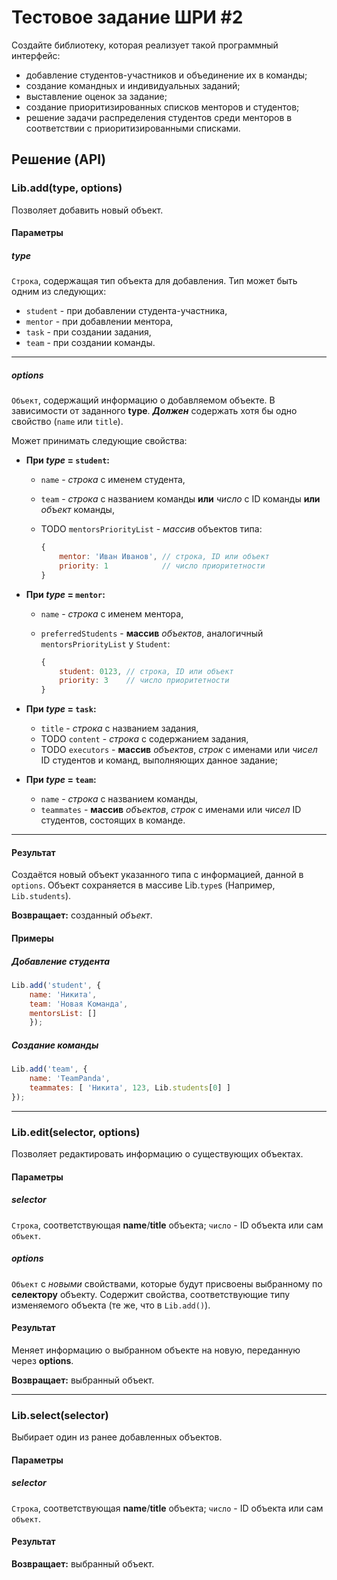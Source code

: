 # Тестовое задание ШРИ #2

Создайте библиотеку, которая реализует такой программный интерфейс:
- добавление студентов-участников и объединение их в команды;
- создание командных и индивидуальных заданий;
- выставление оценок за задание;
- создание приоритизированных списков менторов и студентов;
- решение задачи распределения студентов среди менторов в соответствии с приоритизированными списками.

## Решение (API)

### Lib.add(type, options)

Позволяет добавить новый объект.

#### Параметры

##### type
`Cтрока`, содержащая тип объекта для добавления. Тип может быть одним из следующих:
* `student` - при добавлении студента-участника,
* `mentor` - при добавлении ментора,
* `task` - при создании задания,
* `team` - при создании команды.

---

##### options
`Объект`, содержащий информацию о добавляемом объекте. В зависимости от заданного **type**. __*Должен*__ содержать хотя бы одно свойство (`name` или `title`).

Может принимать следующие свойства:
* **При *type* = `student`:**

  * `name` - *строка* с именем студента,
  * `team` - *строка* с названием команды **или** *число* с ID команды **или** *объект* команды,
  * TODO `mentorsPriorityList` - *массив* объектов типа:
    
    ```javascript
    {
    	mentor: 'Иван Иванов', // строка, ID или объект
        priority: 1 		   // число приоритетности
    }
    ```

* **При *type* = `mentor`:**
  * `name` - *строка* с именем ментора,
  * `preferredStudents` - **массив** *объектов*, аналогичный `mentorsPriorityList` у `Student`:
   
    ```javascript
    {
    	student: 0123, // строка, ID или объект
        priority: 3	   // число приоритетности
    }
    ```
  
* **При *type* = `task`:**
  * `title` - *строка* с названием задания,
  * TODO `content` - *строка* с содержанием задания,
  * TODO `executors` - **массив** *объектов*, *строк* с именами или *чисел* ID студентов и команд, выполняющих данное задание;

* **При *type* = `team`:**
  * `name` - *строка* с названием команды,
  * `teammates` - **массив** *объектов*, *строк* с именами или *чисел* ID студентов, состоящих в команде.

---

#### Результат
Создаётся новый объект указанного типа с информацией, данной в `options`.
Объект сохраняется в массиве Lib.`type`s (Например, `Lib.students`).

**Возвращает:** созданный *объект*.

#### Примеры

##### Добавление студента

```javascript
Lib.add('student', {
	name: 'Никита',
	team: 'Новая Команда',
	mentorsList: []
	});
```

##### Создание команды

```javascript
Lib.add('team', {
	name: 'TeamPanda',
    teammates: [ 'Никита', 123, Lib.students[0] ]
});
```
---

### Lib.edit(selector, options)

Позволяет редактировать информацию о существующих объектах.

#### Параметры

##### selector

`Строка`, соответствующая **name**/**title** объекта; `число` - ID объекта или сам `объект`.

##### options

`Объект` с *новыми* свойствами, которые будут присвоены выбранному по **селектору** объекту. Содержит свойства, соответствующие типу изменяемого объекта (те же, что в `Lib.add()`).

#### Результат

Меняет информацию о выбранном объекте на новую, переданную через **options**.

**Возвращает:** выбранный объект.

---

### Lib.select(selector)

Выбирает один из ранее добавленных объектов.

#### Параметры

##### selector

`Строка`, соответствующая **name**/**title** объекта; `число` - ID объекта или сам `объект`.

#### Результат

**Возвращает:** выбранный объект.